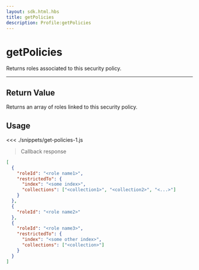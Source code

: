 ```yaml
---
layout: sdk.html.hbs
title: getPolicies
description: Profile:getPolicies
---
```


# getPolicies

Returns roles associated to this security policy.

---

## Return Value

Returns an array of roles linked to this security policy.

## Usage

<<< ./snippets/get-policies-1.js

> Callback response

```json
[
  {
    "roleId": "<role name1>",
    "restrictedTo": {
      "index": "<some index>",
      "collections": ["<collection1>", "<collection2>", "<...>"]
    }
  },
  {
    "roleId": "<role name2>"
  },
  {
    "roleId": "<role name3>",
    "restrictedTo": {
      "index": "<some other index>",
      "collections": ["<collection>"]
    }
  }
]
```

